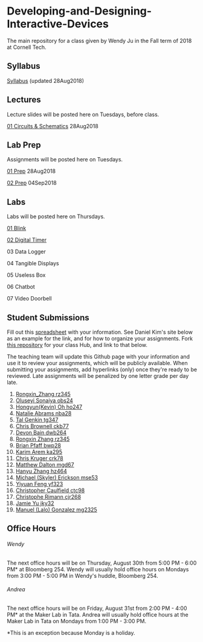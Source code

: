 # Developing-and-Designing-Interactive-Devices
The main repository for a class given by Wendy Ju in the Fall term of 2018 at Cornell Tech.

## Syllabus
[Syllabus](https://github.com/FAR-Lab/Developing-and-Designing-Interactive-Devices/blob/2018Fall/Syllabus_Fall18.pdf) (updated 28Aug2018)

## Lectures
Lecture slides will be posted here on Tuesdays, before class.

[01 Circuits & Schematics](https://github.com/FAR-Lab/Developing-and-Designing-Interactive-Devices/blob/2018Fall/Slides/01%20Circuits%20%26%20Schematics.pdf) 28Aug2018

## Lab Prep 
Assignments will be posted here on Tuesdays.

[01 Prep](https://github.com/FAR-Lab/Developing-and-Designing-Interactive-Devices/wiki/preLab-01) 28Aug2018

[02 Prep](https://github.com/FAR-Lab/Developing-and-Designing-Interactive-Devices/wiki/preLab-02) 04Sep2018
<!--03 Prep 11Sep2018
04 Prep 18Sep2018
05 Prep 25Sep2018
06 Prep 02Oct2018 (Not due until 11Oct2018)
07 Prep 16Oct2018 -->

## Labs
Labs will be posted here on Thursdays.

[01 Blink](https://github.com/FAR-Lab/Developing-and-Designing-Interactive-Devices/wiki/Lab-01)
<!---1. [Lab #1](https://github.com/FAR-Lab/Developing-and-Designing-Interactive-Devices/wiki/Lab-%231)-->
[02 Digital Timer](https://github.com/FAR-Lab/Developing-and-Designing-Interactive-Devices/wiki/Lab-02)

03 Data Logger

04 Tangible Displays

05 Useless Box

06 Chatbot

07 Video Doorbell

<!---%3. [Lab #3](https://github.com/FAR-Lab/Developing-and-Designing-Interactive-Devices/wiki/Lab3-Laser-Cutting-and-3d-Printing)
%4. [Lab #4](https://github.com/FAR-Lab/Developing-and-Designing-Interactive-Devices/wiki/Lab-%234)-->

## Student Submissions
Fill out this [spreadsheet](https://docs.google.com/spreadsheets/d/1jj1k6TqVeYlY_HoPcCLTnNt2-maIJkDGyz53OstApOA/edit#gid=0) with your information. See Daniel Kim's site below as an example for the link, and for how to organize your assignments. Fork [this repository](https://github.com/FAR-Lab/Interactive-Lab-Hub) for your class Hub, and link to that below.

The teaching team will update this Github page with your information and use it to review your assignments, which will be publicly available. When submitting your assignments, add hyperlinks (only) once they're ready to be reviewed. Late assignments will be penalized by one letter grade per day late.

1.	[	Rongxin_Zhang	rz345	](	https://github.com/RongxinZhang/interactive-device	)
1. [Oluseyi	Sonaiya	obs24](https://github.com/oluseyi/CT-InteractiveDevices)
1. [Hongyun(Kevin)	Oh	ho247](https://github.com/contactkoh/interactive/)
1. [Natalie	Abrams	nba28](https://github.com/nabrams/interactive)
1. [Tal	Genkin	tg347](https://github.com/TalGenkin/Interactive--Device-Design)
1. [Chris	Brownell	ckb77](https://github.com/chrisbrownell/interactive)
1. [Devon	Bain	dwb264](https://github.com/dwb264/interactive-devices)
1. [Rongxin	Zhang	rz345](https://github.com/RongxinZhang/interactive-device)
1. [Brian	Pfaff	bwp28](https://github.com/bripfaff/Interactive-Devices)
1. [Karim	Arem	ka295](https://github.com/wario123/Interactive-Devices)
1. [Chris	Kruger	crk78](https://github.com/ckruger0/Interactive-Lab-Hub)
1. [Matthew	Dalton	mgd67](https://github.com/MattD18/Interactive-Lab-Hub)
1. [Hanyu 	Zhang	hz464](https://github.com/PGhzhang/Interactive-Lab-Hub)
1. [Michael (Skyler)	Erickson	mse53](https://github.com/skyler1253/Interactive-Lab-Hub)
1. [Yiyuan	Feng	yf323](https://github.com/Yiyuan7/Interactive-Lab-Hub)
1. [Christopher	Caulfield	ctc98](https://github.com/ctcaulfield/Interactive-Lab-Hub)
1. [Christophe	Rimann	cjr268](https://github.com/infobiac/Interactive-Lab-Hub)
1. [Jamie	Yu	jky32](https://github.com/jamiekimyu/Interactive-Lab-Hub)
1. [Manuel (Lalo)	Gonzalez	mg2325](https://github.com/lalogf/IDD-Fa18-Lab1)


## Office Hours
###### Wendy
The next office hours will be on Thursday, August 30th from 5:00 PM - 6:00 PM* at Bloomberg 254. Wendy will usually hold office hours on Mondays from 3:00 PM - 5:00 PM in Wendy's huddle, Bloomberg 254. 

###### Andrea
The next office hours will be on Friday, August 31st from 2:00 PM - 4:00 PM* at the Maker Lab in Tata. Andrea will usually hold office hours at the Maker Lab in Tata on Mondays from 1:00 PM - 3:00 PM. 

*This is an exception because Monday is a holiday.
